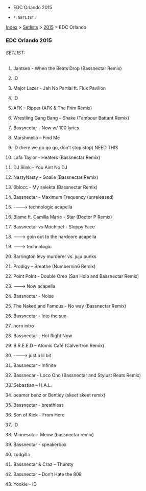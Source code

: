   * EDC Orlando 2015
  *     * SETLIST:

[Index](https://www.reddit.com/r/bassnectar/wiki/index) >
[Setlists](https://www.reddit.com/r/bassnectar/wiki/interactive/setlists) >
[2015](https://www.reddit.com/r/bassnectar/wiki/interactive/setlists/2015) >
EDC Orlando

### EDC Orlando 2015

###### SETLIST:

  1. Jantsen - When the Beats Drop (Bassnectar Remix)

  2. ID

  3. Major Lazer - Jah No Partial ft. Flux Pavilion

  4. ID

  5. AFK – Ripper (AFK & The Frim Remix)

  6. Wrestling Gang Bang – Shake (Tambour Battant Remix)

  7. Bassnectar - Now w/ 100 lyrics

  8. Marshmello – Find Me

  9. ID (here we go go go, don’t stop stop) NEED THIS

  10. Lafa Taylor - Heaters (Bassnectar Remix)

  11. DJ Slink – You Aint No DJ

  12. NastyNasty - Goalie (Bassnectar Remix)

  13. 6blocc - My selekta (Bassnectar Remix)

  14. Bassnectar - Maximum Frequency (unreleased)

  15. \----> technologic acapella

  16. Blame ft. Camilla Marie - Star (Doctor P Remix)

  17. Bassnectar vs Mochipet - Sloppy Face

  18. \---> goin out to the hardcore acapella

  19. \---> technologic

  20. Barrington levy murderer vs. juju punks

  21. Prodigy – Breathe (Numbernin6 Remix)

  22. Point Point - Double Oreo (San Holo and Bassnectar Remix)

  23. \---> Now acapella

  24. Bassnectar - Noise

  25. The Naked and Famous - No way (Bassnectar Remix)

  26. Bassnectar - Into the sun

  27. horn intro

  28. Bassnectar - Hot Right Now

  29. B.R.E.E.D – Atomic Café (Calvertron Remix)

  30. \----> just a lil bit

  31. Bassnectar - Infinite

  32. Bassnecar - Loco Ono (Bassnectar and Stylust Beats Remix)

  33. Sebastian – H.A.L.

  34. beamer benz or Bentley (skeet skeet remix)

  35. Bassnectar - breathless

  36. Son of Kick – From Here

  37. ID

  38. Minnesota - Meow (bassnectar remix)

  39. Bassnectar - speakerbox

  40. zodgilla

  41. Bassnectar & Craz – Thursty

  42. Bassnectar – Don’t Hate the 808

  43. Yookie - ID

